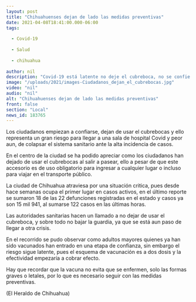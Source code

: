 ```yaml
---
layout: post
title: "Chihuahuenses dejan de lado las medidas preventivas"
date: 2021-04-08T18:41:00.000-06:00
tags:
  
  - Covid-19
  
  - Salud
  
  - chihuahua
  
author: nil
description: "Covid-19 está latente no deje el cubreboca, no se confie el virus sigue entre nosotros proteja a los suyos"
image: "/uploads/2021/images-Ciudadanos_dejan_el_cubrebocas.jpg"
video: "nil"
audio: "nil"
alt: "Chihuahuenses dejan de lado las medidas preventivas"
front: false
section: "Local"
news_id: 183765
---
```


Los ciudadanos empiezan a confiarse, dejan de usar el cubrebocas y ello representa un gran riesgo para llegar a una sala de hospital Covid y peor aun, de colapsar el sistema sanitario ante la alta incidencia de casos.

En el centro de la ciudad se ha podido apreciar como los ciudadanos han dejado de usar el cubrebocas al salir a pasear, ello a pesar de que este accesorio es de uso obligatorio para ingresar a cualquier lugar o incluso para viajar en el transporte público.

La ciudad de Chihuahua atraviesa por una situación critica, pues desde hace semanas ocupa el primer lugar en casos activos, en el último reporte se sumaron 18 de las 22 defunciones registradas en el estado y casos ya son 15 mil 941, al sumarse 122 casos en las últimas horas.

Las autoridades sanitarias hacen un llamado a no dejar de usar el cubreboca, y sobre todo no bajar la guardia, ya que se está aun paso de llegar a otra crisis.

En el recorrido se pudo observar como adultos mayores quienes ya han sido vacunados han entrado en una etapa de confianza, sin embargo el riesgo sigue latente, pues el esquema de vacunación es a dos dosis y la efectividad empezaría a cobrar efecto.

Hay que recordar que la vacuna no evita que se enfermen, solo las formas graves o letales, por lo que es necesario seguir con las medidas preventivas.

(El Heraldo de Chihuahua)